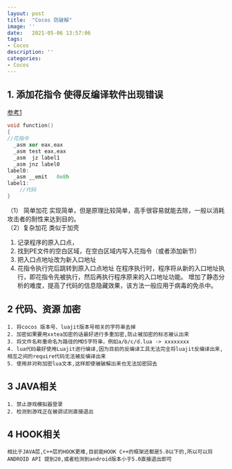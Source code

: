 ```yaml
---
layout: post
title:  "Cocos 防破解"
image: ''
date:   2021-05-06 13:57:06
tags:
- Cocos
description: ''
categories: 
- Cocos
---
```

## 1. 添加花指令 使得反编译软件出现错误
[参考1](https://blog.csdn.net/cuijinquan/article/details/18408053?utm_medium=distribute.pc_relevant.none-task-blog-2%7Edefault%7EBlogCommendFromMachineLearnPai2%7Edefault-18.control&depth_1-utm_source=distribute.pc_relevant.none-task-blog-2%7Edefault%7EBlogCommendFromMachineLearnPai2%7Edefault-18.control)
```c++
void function()
{
//花指令
  _asm xor eax,eax
  _asm test eax,eax
  _asm  jz label1
  _asm jnz label0
label0:
  _asm __emit   0e8h
label1:
    //代码
}
```
（1）  简单加花
实现简单，但是原理比较简单，高手很容易就能去除，一般以消耗攻击者的耐性来达到目的。  
（2）复杂加花
类似于加壳
1.  记录程序的原入口点，
2.  找到PE文件的空白区域，在空白区域内写入花指令（或者添加新节）
3.  把入口点地址改为新入口地址
4.  花指令执行完后跳转到原入口点地址
在程序执行时，程序将从新的入口地址执行，即花指令先被执行，然后再执行程序原来的入口地址功能。
增加了静态分析的难度，提高了代码的信息隐藏效果，该方法一般应用于病毒的免杀中。

## 2 代码、资源 加密
    1. 将cocos 版本号、luajit版本号相关的字符串去掉
    2. 加密如果要用xxtea加密的话最好进行多重加密,防止被加密的标志被认出来
    3. 将文件名称重命名为路径的MD5字符串，例如a/b/c/d.lua -> xxxxxxxx
    4. lua代码最好使用Luajit进行编译,因为目前的反编译工具无法完全将luajit反编译出来,相互之间的require代码无法被反编译出来
    5. 使用非对称加密lua文本,这样即使被破解出来也无法加密回去

## 3 JAVA相关 
    1. 禁止游戏模拟器登录
    2. 检测到游戏正在被调试则直接退出

## 4 HOOK相关
    相比于JAVA层,C++层的HOOK更难,目前能HOOK C++的框架还都是5.0以下的,所以可以将ANDROID API 提到20,或者检测到android版本小于5.0直接退出即可





